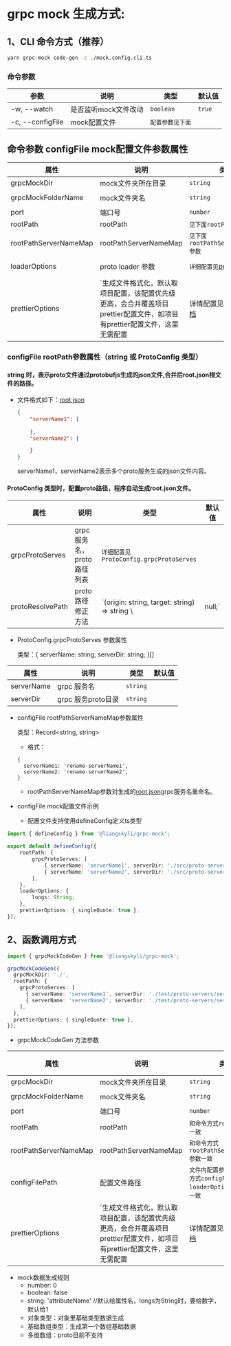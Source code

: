 # grpc mock 生成方式:

## 1、CLI 命令方式（推荐）

```bash
yarn grpc-mock code-gen -c ./mock.config.cli.ts
```

### 命令参数

| 参数               | 说明           | 类型        | 默认值    |
|------------------|--------------|-----------|--------|
| -w, --watch      | 是否监听mock文件改动 | `boolean` | `true` |
| -c, --configFile | mock配置文件     | `配置参数见下面` |        |

## 命令参数 configFile mock配置文件参数属性
| 属性                    | 说明                                                                    | 类型                                                                                                        | 默认值              |
|-----------------------|-----------------------------------------------------------------------|-----------------------------------------------------------------------------------------------------------|------------------|
| grpcMockDir           | mock文件夹所在目录                                                           | `string`                                                                                                  | `./`             |
| grpcMockFolderName    | mock文件夹名                                                              | `string`                                                                                                  | `grpc-mock`      |
| port                  | 端口号                                                                   | `number`                                                                                                  | `50000`          |
| rootPath              | rootPath                                                              | `见下面rootPath参数`                                                                                           |                  |
| rootPathServerNameMap | rootPathServerNameMap                                                 | `见下面rootPathServerNameMap参数`                                                                              |                  |
| loaderOptions         | proto loader 参数                                                       | `详细配置见`[proto-loader](https://hub.fastgit.org/grpc/grpc-node/blob/master/packages/proto-loader/README.md) | {defaults: true} |
| prettierOptions       | `生成文件格式化，默认取项目配置，该配置优先级更高，会合并覆盖项目prettier配置文件，如项目有prettier配置文件，这里无需配置 | 详情配置见` [prettier文档](https://github.com/prettier/prettier/blob/main/docs/options.md)                       |                  |

### configFile rootPath参数属性（string 或 ProtoConfig 类型）

####  string 时，表示proto文件通过protobufjs生成的json文件,合并后root.json根文件的路径。  

- 文件格式如下：[root.json](root.json)
    ```json
    {
        "serverName1": {
            
        },
        "serverName2": {
    
        }
    }
    ```
  serverName1，serverName2表示多个proto服务生成的json文件内容。

#### ProtoConfig 类型时，配置proto路径，程序自动生成root.json文件。

| 属性               | 说明                 | 类型                                            | 默认值    |
|------------------|--------------------|-----------------------------------------------|--------|
| grpcProtoServes  | grpc 服务名，proto路径列表 | `详细配置见ProtoConfig.grpcProtoServes`            |        |
| protoResolvePath | proto路径修正方法        | `(origin: string, target: string) => string \ | null;` |     |

- ProtoConfig.grpcProtoServes 参数属性
  
  类型：{ serverName: string; serverDir: string; }[]

| 属性         | 说明             | 类型       | 默认值 |
|------------|----------------|----------|-----|
| serverName | grpc 服务名       | `string` |     |
| serverDir  | grpc 服务proto目录 | `string` |     |

  - configFile rootPathServerNameMap参数属性

    类型：Record<string, string>
    - 格式：
    
    ```
    {
      serverName1: 'rename-serverName1',
      serverName2: 'rename-serverName2',
    }
    ```
    
    - rootPathServerNameMap参数对生成的[root.json](root.json)grpc服务名重命名。


- configFile mock配置文件示例
  - 配置文件支持使用defineConfig定义ts类型

```ts
import { defineConfig } from '@liangskyli/grpc-mock';

export default defineConfig({
    rootPath: {
        grpcProtoServes: [
            { serverName: 'serverName1', serverDir: './src/proto-servers/server1' },
            { serverName: 'serverName2', serverDir: './src/proto-servers/server2' },
        ],
    },
    loaderOptions: {
        longs: String,
    },
    prettierOptions: { singleQuote: true },
});
```

## 2、函数调用方式

```ts
import { grpcMockCodeGen } from '@liangskyli/grpc-mock';

grpcMockCodeGen({
  grpcMockDir: './',
  rootPath: {
    grpcProtoServes: [
      { serverName: 'serverName1', serverDir: './test/proto-servers/server1' },
      { serverName: 'serverName2', serverDir: './test/proto-servers/server2' },
    ],
  },
  prettierOptions: { singleQuote: true },
});
```

- grpcMockCodeGen 方法参数

| 属性                    | 说明                                                                    | 类型                                                                                  | 默认值         |
|-----------------------|-----------------------------------------------------------------------|-------------------------------------------------------------------------------------|-------------|
| grpcMockDir           | mock文件夹所在目录                                                           | `string`                                                                            | `./`        |
| grpcMockFolderName    | mock文件夹名                                                              | `string`                                                                            | `grpc-mock` |
| port                  | 端口号                                                                   | `number`                                                                            | `50000`     |
| rootPath              | rootPath                                                              | `和命令方式rootPath参数一致`                                                                 |
| rootPathServerNameMap | rootPathServerNameMap                                                 | `和命令方式rootPathServerNameMap参数一致`                                                    |
| configFilePath        | 配置文件路径                                                                | `文件内配置参数和CLI 命令方式configFile里loaderOptions参数属性一致`                                    |
| prettierOptions       | `生成文件格式化，默认取项目配置，该配置优先级更高，会合并覆盖项目prettier配置文件，如项目有prettier配置文件，这里无需配置 | 详情配置见` [prettier文档](https://github.com/prettier/prettier/blob/main/docs/options.md) |             |

- mock数据生成规则
  - number: 0
  - boolean: false
  - string: 'attributeName' //默认给属性名，longs为String时，要给数字，默认给1
  - 对象类型：对象里基础类型数据生成
  - 基础数组类型：生成第一个数组基础数据
  - 多维数组：proto目前不支持
